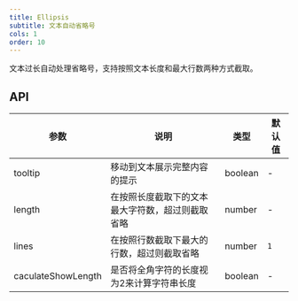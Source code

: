 ```yaml
---
title: Ellipsis
subtitle: 文本自动省略号
cols: 1
order: 10
---
```


文本过长自动处理省略号，支持按照文本长度和最大行数两种方式截取。

## API

参数 | 说明 | 类型 | 默认值
----|------|-----|------
tooltip | 移动到文本展示完整内容的提示 | boolean | -
length | 在按照长度截取下的文本最大字符数，超过则截取省略 | number | -
lines | 在按照行数截取下最大的行数，超过则截取省略 | number | `1`
caculateShowLength | 是否将全角字符的长度视为2来计算字符串长度 | boolean | -
